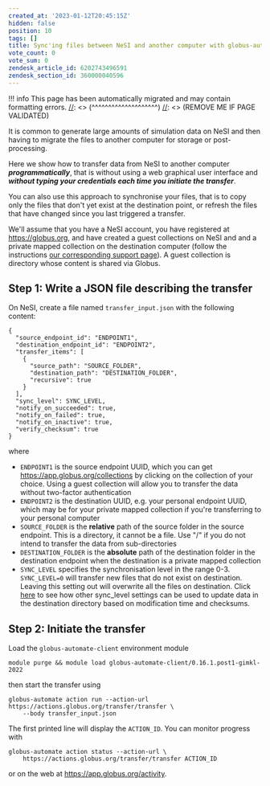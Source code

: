 ```yaml
---
created_at: '2023-01-12T20:45:15Z'
hidden: false
position: 10
tags: []
title: Sync'ing files between NeSI and another computer with globus-automate
vote_count: 0
vote_sum: 0
zendesk_article_id: 6202743496591
zendesk_section_id: 360000040596
---
```




[//]: <> (REMOVE ME IF PAGE VALIDATED)
[//]: <> (vvvvvvvvvvvvvvvvvvvv)
!!! info
    This page has been automatically migrated and may contain formatting errors.
[//]: <> (^^^^^^^^^^^^^^^^^^^^)
[//]: <> (REMOVE ME IF PAGE VALIDATED)

It is common to generate large amounts of simulation data on NeSI and
then having to migrate the files to another computer for storage or
post-processing.

Here we show how to transfer data from NeSI to another computer
***programmatically***, that is without using a web graphical user
interface and ***without typing your credentials each time you initiate
the transfer***.

You can also use this approach to synchronise your files, that is to
copy only the files that don't yet exist at the destination point, or
refresh the files that have changed since you last triggered a transfer.

We'll assume that you have a NeSI account, you have registered at
<https://globus.org>, and have created a guest collections on NeSI and
and a private mapped collection on the destination computer (follow the
instructions [our corresponding support
page](https://support.nesi.org.nz/hc/en-gb/articles/6198499650703)). A
guest collection is directory whose content is shared via Globus.

## Step 1: Write a JSON file describing the transfer

On NeSI, create a file named `transfer_input.json` with the following
content:

``` sl
{
  "source_endpoint_id": "ENDPOINT1",
  "destination_endpoint_id": "ENDPOINT2",
  "transfer_items": [
    {
      "source_path": "SOURCE_FOLDER",
      "destination_path": "DESTINATION_FOLDER",
      "recursive": true
    }
  ],
  "sync_level": SYNC_LEVEL, 
  "notify_on_succeeded": true,
  "notify_on_failed": true,
  "notify_on_inactive": true,
  "verify_checksum": true
}
```

where

-   `ENDPOINT1` is the source endpoint UUID, which you can get
    <https://app.globus.org/collections> by clicking on the collection
    of your choice. Using a guest collection will allow you to transfer
    the data without two-factor authentication
-   `ENDPOINT2` is the destination UUID, e.g. your personal endpoint
    UUID, which may be for your private mapped collection if you're
    transferring to your personal computer
-   `SOURCE_FOLDER` is the **relative** path of the source folder in the
    source endpoint. This is a directory, it cannot be a file. Use "/"
    if you do not intend to transfer the data from sub-directories
-   `DESTINATION_FOLDER` is the **absolute** path of the destination
    folder in the destination endpoint when the destination is a private
    mapped collection
-   `SYNC_LEVEL` specifies the synchronisation level in the range 0-3.
    `SYNC_LEVEL=0` will transfer new files that do not exist on
    destination. Leaving this setting out will overwrite all the files
    on destination. Click
    [here](https://docs.globus.org/api/transfer/task_submit/#transfer_specific_fields)
    to see how other sync\_level settings can be used to update data in
    the destination directory based on modification time and checksums.

## Step 2: Initiate the transfer

Load the `globus-automate-client` environment module

``` sl
module purge && module load globus-automate-client/0.16.1.post1-gimkl-2022
```

then start the transfer using

``` sl
globus-automate action run --action-url https://actions.globus.org/transfer/transfer \
    --body transfer_input.json
```

The first printed line will display the `ACTION_ID`. You can monitor
progress with

``` sl
globus-automate action status --action-url \
    https://actions.globus.org/transfer/transfer ACTION_ID
```

or on the web at <https://app.globus.org/activity>.
